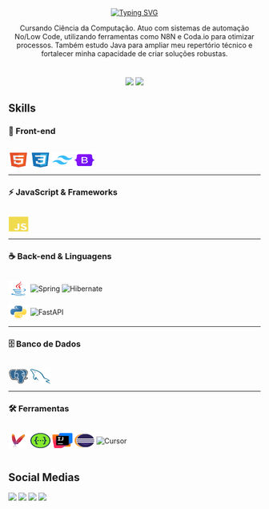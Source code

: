 <div align="center">
  <a href="https://git.io/typing-svg">
    <img src="https://readme-typing-svg.demolab.com?font=Fira+Code&weight=700&size=26&duration=3000&pause=1000&color=9AC1D9&center=true&vCenter=true&width=600&lines=Seja+bem+vindo(a)+e+muito+prazer!+;Sou+desenvolvedor+back-end" alt="Typing SVG">
  </a>
</div>

<p align="center">Cursando Ciência da Computação. Atuo com sistemas de automação No/Low Code, utilizando ferramentas como N8N e Coda.io para otimizar processos. Também estudo Java para ampliar meu repertório técnico e fortalecer minha capacidade de criar soluções robustas.
  
#

<div align="center">
  <img height="168" src="https://github-readme-stats.vercel.app/api?username=cssbreno&show_icons=true&include_all_commits=true&hide_title=true&count_private=true&cache_seconds=21600&theme=prussian&line_height=25&hide=issues&text_color=ffffff&locale=pt-br">  
  <img height="600" src="https://github-readme-stats.vercel.app/api/top-langs/?username=cssbreno&layout=compact&hide_title=true&langs_count=6&theme=prussian&text_color=ffffff&cache_seconds=21600&locale=pt-br"/>
</div>


## Skills

### 🎨 Front-end
<div style="display: inline_block"><br>
  <img align="center" alt="HTML5" height="30" width="40" src="https://raw.githubusercontent.com/devicons/devicon/master/icons/html5/html5-original.svg">
  <img align="center" alt="CSS3" height="30" width="40" src="https://raw.githubusercontent.com/devicons/devicon/master/icons/css3/css3-original.svg">
  <img align="center" alt="TailwindCSS" height="30" width="40" src="https://raw.githubusercontent.com/devicons/devicon/master/icons/tailwindcss/tailwindcss-original.svg">
  <img align="center" alt="Bootstrap" height="30" width="40" src="https://raw.githubusercontent.com/devicons/devicon/master/icons/bootstrap/bootstrap-original.svg">
</div>

---

### ⚡ JavaScript & Frameworks
<div style="display: inline_block"><br>
  <img align="center" alt="JavaScript" height="30" width="40" src="https://raw.githubusercontent.com/devicons/devicon/master/icons/javascript/javascript-plain.svg">
</div> 

---

### ☕ Back-end & Linguagens
<div style="display: inline_block"><br>
  <img align="center" alt="Java" height="30" width="40" src="https://raw.githubusercontent.com/devicons/devicon/master/icons/java/java-original.svg">
  <img align="center" alt="Spring" height="30" width="40" src="https://cdn.jsdelivr.net/gh/devicons/devicon/icons/spring/spring-original.svg"/>
  <img align="center" alt="Hibernate" height="30" width="40" src="https://cdn.jsdelivr.net/gh/devicons/devicon/icons/hibernate/hibernate-original.svg">
  <br>
  <br>
  <img align="center" alt="Python" height="30" width="40" src="https://raw.githubusercontent.com/devicons/devicon/master/icons/python/python-original.svg">
  <img align="center" alt="FastAPI" height="30" width="40" src="https://cdn.jsdelivr.net/gh/devicons/devicon/icons/fastapi/fastapi-original.svg">
</div>

---

### 🗄 Banco de Dados
<div style="display: inline_block"><br>
  <img align="center" alt="PostgreSQL" height="30" width="40" src="https://raw.githubusercontent.com/devicons/devicon/master/icons/postgresql/postgresql-original.svg">
  <img align="center" alt="MySQL" height="30" width="40" src="https://raw.githubusercontent.com/devicons/devicon/master/icons/mysql/mysql-original.svg">
</div>

---


### 🛠 Ferramentas
<div style="display: inline_block"><br>
  <img align="center" alt="maven" height="30" width="40" src="https://raw.githubusercontent.com/devicons/devicon/master/icons/maven/maven-original.svg">
  <img align="center" alt="Swagger" height="30" width="40" src="https://raw.githubusercontent.com/devicons/devicon/master/icons/swagger/swagger-original.svg">
  <img align="center" alt="intellij" height="30" width="40" src="https://raw.githubusercontent.com/devicons/devicon/master/icons/intellij/intellij-original.svg">
  <img align="center" alt="eclipse" height="30" width="40" src="https://raw.githubusercontent.com/devicons/devicon/master/icons/eclipse/eclipse-original.svg">
<picture>
  <source media="(prefers-color-scheme: dark)" srcset="https://raw.githubusercontent.com/lobehub/lobe-icons/master/packages/static-png/dark/cursor.png">
  <source media="(prefers-color-scheme: light)" srcset="https://raw.githubusercontent.com/lobehub/lobe-icons/master/packages/static-png/light/cursor.png">
  <img align="center" alt="Cursor" height="30" width="40" src="https://raw.githubusercontent.com/lobehub/lobe-icons/master/packages/static-png/light/cursor.png">
</picture>
</div>


<br>

## Social Medias
<div> 
  <a href="https://www.linkedin.com/in/cssbreno" target="_blank"><img src="https://img.shields.io/badge/-LinkedIn-%230077B5?style=for-the-badge&logo=linkedin&logoColor=white" target="_blank"></a> 
  <a href = "mailto:cssbreno.dev@gmail.com"><img src="https://img.shields.io/badge/-Gmail-%23333?style=for-the-badge&logo=gmail&logoColor=white" target="_blank"></a>
  <a href="https://instagram.com/css_breno" target="_blank"><img src="https://img.shields.io/badge/-Instagram-%23E4405F?style=for-the-badge&logo=instagram&logoColor=white" target="_blank"></a>
  <a href="https://open.spotify.com/user/22zh75err6sgvwz4t33lmgzcy?si=16747dfe30cc4f09" target="_blank"><img src="https://img.shields.io/badge/Spotify-1ED760?style=for-the-badge&logo=spotify&logoColor=white" target="_blank"></a> 
  
</div>

</div>

<!-- <picture align="center">
  <source media="(prefers-color-scheme: dark)" srcset="https://raw.githubusercontent.com/cssbreno/cssbreno/output/github-contribution-grid-snake-dark.svg">
  <source media="(prefers-color-scheme: light)" srcset="https://raw.githubusercontent.com/cssbreno/cssbreno/output/github-contribution-grid-snake-dark.svg">
  <img align="center" alt="github contribution grid snake animation" src="https://raw.githubusercontent.com/cssbreno/cssbreno/output/github-contribution-grid-snake.svg">
</picture> -->
